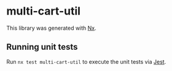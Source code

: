 # multi-cart-util

This library was generated with [Nx](https://nx.dev).

## Running unit tests

Run `nx test multi-cart-util` to execute the unit tests via [Jest](https://jestjs.io).

